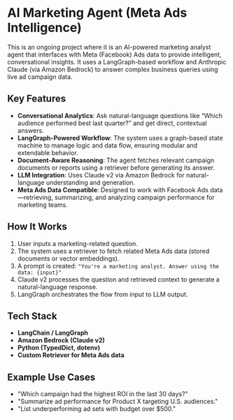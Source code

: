 # AI Marketing Agent (Meta Ads Intelligence)

This is an ongoing  project where it is an AI-powered marketing analyst agent that interfaces with Meta (Facebook) Ads data to provide intelligent, 
conversational insights. It uses a LangGraph-based workflow and Anthropic Claude (via Amazon Bedrock) to answer complex business queries using live ad campaign data.

## Key Features

- **Conversational Analytics**: Ask natural-language questions like “Which audience performed best last quarter?” and get direct, contextual answers.
- **LangGraph-Powered Workflow**: The system uses a graph-based state machine to manage logic and data flow, ensuring modular and extendable behavior.
- **Document-Aware Reasoning**: The agent fetches relevant campaign documents or reports using a retriever before generating its answer.
- **LLM Integration**: Uses Claude v2 via Amazon Bedrock for natural-language understanding and generation.
- **Meta Ads Data Compatible**: Designed to work with Facebook Ads data—retrieving, summarizing, and analyzing campaign performance for marketing teams.

## How It Works

1. User inputs a marketing-related question.
2. The system uses a retriever to fetch related Meta Ads data (stored documents or vector embeddings).
3. A prompt is created: `"You're a marketing analyst. Answer using the data: {input}"`
4. Claude v2 processes the question and retrieved context to generate a natural-language response.
5. LangGraph orchestrates the flow from input to LLM output.

## Tech Stack

- **LangChain / LangGraph**
- **Amazon Bedrock (Claude v2)**
- **Python (TypedDict, dotenv)**
- **Custom Retriever for Meta Ads data**

##  Example Use Cases

- "Which campaign had the highest ROI in the last 30 days?"
- "Summarize ad performance for Product X targeting U.S. audiences."
- "List underperforming ad sets with budget over $500."


